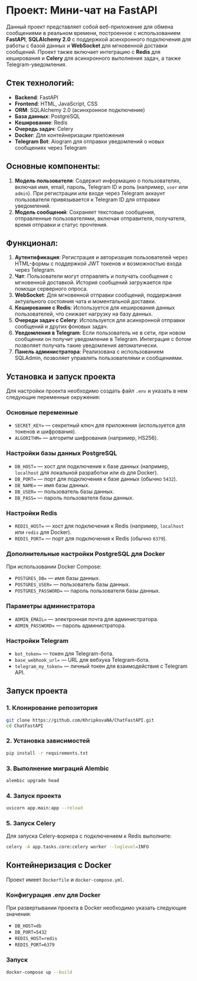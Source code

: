 # Проект: Мини-чат на FastAPI

Данный проект представляет собой веб-приложение для обмена сообщениями в реальном времени, построенное с использованием **FastAPI**, **SQLAlchemy 2.0** с поддержкой асинхронного подключения для работы с базой данных и **WebSocket** для мгновенной доставки сообщений. Проект также включает интеграцию с **Redis** для кеширования и **Celery** для асинхронного выполнения задач, а также Telegram-уведомления.

## Стек технологий:
- **Backend**: FastAPI
- **Frontend**: HTML, JavaScript, CSS
- **ORM**: SQLAlchemy 2.0 (асинхронное подключение)
- **База данных**: PostgreSQL
- **Кеширование**: Redis
- **Очередь задач**: Celery
- **Docker**: Для контейнеризации приложения
- **Telegram Bot**: Aiogram для отправки уведомлений о новых сообщениях через Telegram

## Основные компоненты:
1. **Модель пользователя**: Содержит информацию о пользователях, включая имя, email, пароль, Telegram ID и роль (например, `user` или `admin`). При регистрации или входе через Telegram аккаунт пользователя привязывается к Telegram ID для отправки уведомлений.
2. **Модель сообщений**: Сохраняет текстовые сообщения, отправленные пользователями, включая отправителя, получателя, время отправки и статус прочтения.

## Функционал:

1. **Аутентификация**: Регистрация и авторизация пользователей через HTML-формы с поддержкой JWT токенов и возможностью входа через Telegram.
2. **Чат**: Пользователи могут отправлять и получать сообщения с мгновенной доставкой. История сообщений загружается при помощи серверного опроса.
3. **WebSocket**: Для мгновенной отправки сообщений, поддержания актуального состояния чата и моментальной доставки.
4. **Кеширование с Redis**: Используется для кеширования данных пользователей, что снижает нагрузку на базу данных.
5. **Очереди задач с Celery**: Используется для асинхронной отправки сообщений и других фоновых задач.
6. **Уведомления в Telegram**: Если пользователь не в сети, при новом сообщении он получит уведомление в Telegram. Интеграция с ботом позволяет получать такие уведомления автоматически.
7. **Панель администратора**: Реализована с использованием SQLAdmin, позволяет управлять пользователями и сообщениями.

## Установка и запуск проекта

Для настройки проекта необходимо создать файл `.env` и указать в нем следующие переменные окружения:

### Основные переменные

- `SECRET_KEY=` — секретный ключ для приложения (используется для токенов и шифрования).
- `ALGORITHM=` — алгоритм шифрования (например, HS256).

### Настройки базы данных PostgreSQL

- `DB_HOST=` — хост для подключения к базе данных (например, `localhost` для локальной разработки или `db` для Docker).
- `DB_PORT=` — порт для подключения к базе данных (обычно `5432`).
- `DB_NAME=` — имя базы данных.
- `DB_USER=` — пользователь базы данных.
- `DB_PASS=` — пароль пользователя базы данных.

### Настройки Redis

- `REDIS_HOST=` — хост для подключения к Redis (например, `localhost` или `redis` для Docker).
- `REDIS_PORT=` — порт для подключения к Redis (обычно `6379`).

### Дополнительные настройки PostgreSQL для Docker

При использовании Docker Compose:

- `POSTGRES_DB=` — имя базы данных.
- `POSTGRES_USER=` — пользователь базы данных.
- `POSTGRES_PASSWORD=` — пароль пользователя базы данных.

### Параметры администратора

- `ADMIN_EMAIL=` — электронная почта для администратора.
- `ADMIN_PASSWORD=` — пароль администратора.

### Настройки Telegram

- `bot_token=` — токен для Telegram-бота.
- `base_webhook_url=` — URL для вебхука Telegram-бота.
- `telegram_my_token=` — личный токен для взаимодействия с Telegram API.

## Запуск проекта

### 1. Клонирование репозитория
```bash
git clone https://github.com/KhripkovaNA/ChatFastAPI.git
cd ChatFastAPI
```

### 2. Установка зависимостей
```bash
pip install -r requirements.txt
```

### 3. Выполнение миграций Alembic
```bash
alembic upgrade head
```

### 4. Запуск проекта
```bash
uvicorn app.main:app --reload
```

### 5. Запуск Celery

Для запуска Celery-воркера с подключением к Redis выполните:

```bash
celery -A app.tasks.core:celery worker --loglevel=INFO
```

## Контейнеризация с Docker

Проект имеет `Dockerfile` и `docker-compose.yml`. 

### Конфигурация .env для Docker

При развертывании проекта в Docker необходимо указать следующие значения:

- `DB_HOST=db`
- `DB_PORT=5432`
- `REDIS_HOST=redis`
- `REDIS_PORT=6379`

### Запуск

```bash
docker-compose up --build
```
